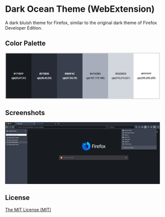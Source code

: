 # Dark Ocean Theme (WebExtension)

A dark bluish theme for Firefox, similar to the original dark theme of Firefox Developer Edition.

## Color Palette
![Color Palette](screenshots/1.color-palette.png)

## Screenshots
![Screenshot](screenshots/2.screenshot.png)

## License

[The MIT License (MIT)](https://georapbox.mit-license.org/@2018)
